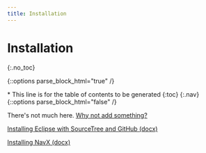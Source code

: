 ```yaml
---
title: Installation
---
```

# Installation
{:.no_toc}

{::options parse_block_html="true" /}
<div id="toc_nav" class="affix">
* This line is for the table of contents to be generated
{:toc}
{:.nav}
</div>
{::options parse_block_html="false" /}

<!-- Don't change anything above this point! -->

There's not much here. [Why not add something?](https://github.com/SkylineSpartabots/skylinespartabotsgithub.io/edit/master/installation.md)

[Installing Eclipse with SourceTree and GitHub (docx)](https://docs.google.com/viewer?a=v&pid=sites&srcid=ZGVmYXVsdGRvbWFpbnxzcGFydGFib3Rzd2lraXxneDoxMDBmYzJlODIzYzkyZTU0)

[Installing NavX (docx)](https://docs.google.com/viewer?a=v&pid=sites&srcid=ZGVmYXVsdGRvbWFpbnxzcGFydGFib3Rzd2lraXxneDo2Mzc4YTA1MWJhYTdkODMw)
